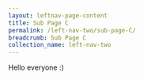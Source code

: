 ```yaml
---
layout: leftnav-page-content
title: Sub Page C
permalink: /left-nav-two/sub-page-C/
breadcrumb: Sub Page C
collection_name: left-nav-two
---
```


Hello everyone :)
